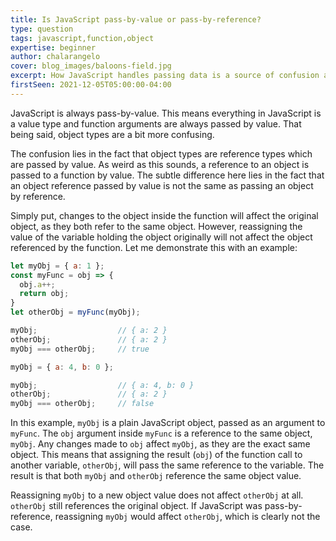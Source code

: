```yaml
---
title: Is JavaScript pass-by-value or pass-by-reference?
type: question
tags: javascript,function,object
expertise: beginner
author: chalarangelo
cover: blog_images/baloons-field.jpg
excerpt: How JavaScript handles passing data is a source of confusion and bugs for many developers, especially when it comes to object types.
firstSeen: 2021-12-05T05:00:00-04:00
---
```


JavaScript is always pass-by-value. This means everything in JavaScript is a value type and function arguments are always passed by value. That being said, object types are a bit more confusing.

The confusion lies in the fact that object types are reference types which are passed by value. As weird as this sounds, a reference to an object is passed to a function by value. The subtle difference here lies in the fact that an object reference passed by value is not the same as passing an object by reference.

Simply put, changes to the object inside the function will affect the original object, as they both refer to the same object. However, reassigning the value of the variable holding the object originally will not affect the object referenced by the function. Let me demonstrate this with an example:

```js
let myObj = { a: 1 };
const myFunc = obj => {
  obj.a++;
  return obj;
}
let otherObj = myFunc(myObj);

myObj;                  // { a: 2 }
otherObj;               // { a: 2 }
myObj === otherObj;     // true

myObj = { a: 4, b: 0 };

myObj;                  // { a: 4, b: 0 }
otherObj;               // { a: 2 }
myObj === otherObj;     // false
```

In this example, `myObj` is a plain JavaScript object, passed as an argument to `myFunc`. The `obj` argument inside `myFunc` is a reference to the same object, `myObj`. Any changes made to `obj` affect `myObj`, as they are the exact same object. This means that assigning the result (`obj`) of the function call to another variable, `otherObj`, will pass the same reference to the variable. The result is that both `myObj` and `otherObj` reference the same object value.

Reassigning `myObj` to a new object value does not affect `otherObj` at all. `otherObj` still references the original object. If JavaScript was pass-by-reference, reassigning `myObj` would affect `otherObj`, which is clearly not the case.
